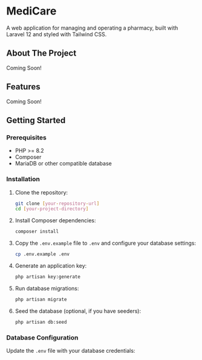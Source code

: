 # MediCare

A web application for managing and operating a pharmacy, built with Laravel 12 and styled with Tailwind CSS.

## About The Project
Coming Soon!

## Features
Coming Soon!

<!-- *   **Prescription Management:**  Upload, view, and process prescriptions securely.
*   **Inventory Management:** Track stock levels, add new products, and manage suppliers.
*   **Product Catalog:** Browse and search for medications and health products.
*   **Online Ordering:**  Customers can place orders online.
*   **User Authentication:** Secure registration and login for pharmacists, staff, and customers.
*   **Admin Dashboard:**  A central dashboard for managing all aspects of the pharmacy.
*   **Reporting:** Generate reports on sales, inventory, and other key metrics. -->

## Getting Started



### Prerequisites

*   PHP >= 8.2
*   Composer
*   MariaDB or other compatible database

### Installation

1.  Clone the repository:

    ```bash
    git clone [your-repository-url]
    cd [your-project-directory]
    ```
2.  Install Composer dependencies:

    ```bash
    composer install
    ```
3.  Copy the `.env.example` file to `.env` and configure your database settings:

    ```bash
    cp .env.example .env
    ```
4.  Generate an application key:

    ```bash
    php artisan key:generate
    ```
5.  Run database migrations:

    ```bash
    php artisan migrate
    ```
6.  Seed the database (optional, if you have seeders):

    ```bash
    php artisan db:seed
    ```
<!-- 7. Install NPM dependencies

    ```bash
    npm install
    ```
8. Compile assets using Vite:

    ```bash
    npm run dev
    ``` -->

### Database Configuration

Update the `.env` file with your database credentials:

